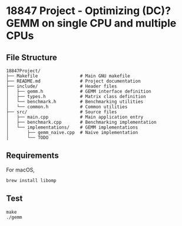 # 18847 Project - Optimizing (DC)? GEMM on single CPU and multiple CPUs

## File Structure

```
18847Project/
├── Makefile                # Main GNU makefile
├── README.md               # Project documentation
├── include/                # Header files
│   ├── gemm.h              # GEMM interface definition
│   ├── types.h             # Matrix class definition
│   └── benchmark.h         # Benchmarking utilities
│   └── common.h            # Common utilities
├── src/                    # Source files
│   ├── main.cpp            # Main application entry
│   ├── benchmark.cpp       # Benchmarking implementation
│   └── implementations/    # GEMM implementations
│       ├── gemm_naive.cpp  # Naive implementation
│       └── TODO 
```

## Requirements

For macOS, 
```shell
brew install libomp
```



## Test
```
make
./gemm
```